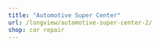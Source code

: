 ```yaml
---
title: "Automotive Super Center"
url: /longview/automotive-super-center-2/
shop: car repair
---
```

